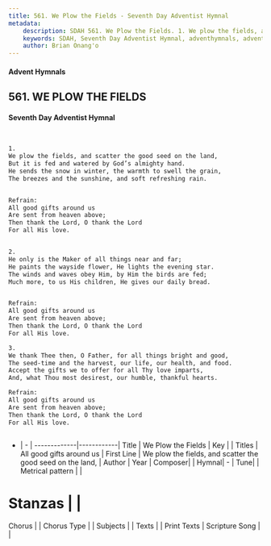 ```yaml
---
title: 561. We Plow the Fields - Seventh Day Adventist Hymnal
metadata:
    description: SDAH 561. We Plow the Fields. 1. We plow the fields, and scatter the good seed on the land, But it is fed and watered by God’s almighty hand. He sends the snow in winter, the warmth to swell the grain, The breezes and the sunshine, and soft refreshing rain. 
    keywords: SDAH, Seventh Day Adventist Hymnal, adventhymnals, advent hymnals, We Plow the Fields, We plow the fields, and scatter the good seed on the land, ,All good gifts around us
    author: Brian Onang'o
---
```


#### Advent Hymnals
## 561. WE PLOW THE FIELDS
#### Seventh Day Adventist Hymnal

```txt


1.
We plow the fields, and scatter the good seed on the land,
But it is fed and watered by God’s almighty hand.
He sends the snow in winter, the warmth to swell the grain,
The breezes and the sunshine, and soft refreshing rain.


Refrain:
All good gifts around us
Are sent from heaven above;
Then thank the Lord, O thank the Lord
For all His love.


2.
He only is the Maker of all things near and far;
He paints the wayside flower, He lights the evening star.
The winds and waves obey Him, by Him the birds are fed;
Much more, to us His children, He gives our daily bread.


Refrain:
All good gifts around us
Are sent from heaven above;
Then thank the Lord, O thank the Lord
For all His love.

3.
We thank Thee then, O Father, for all things bright and good,
The seed-time and the harvest, our life, our health, and food.
Accept the gifts we to offer for all Thy love imparts,
And, what Thou most desirest, our humble, thankful hearts.

Refrain:
All good gifts around us
Are sent from heaven above;
Then thank the Lord, O thank the Lord
For all His love.



```

- |   -  |
-------------|------------|
Title | We Plow the Fields |
Key |  |
Titles | All good gifts around us |
First Line | We plow the fields, and scatter the good seed on the land, |
Author | 
Year | 
Composer|  |
Hymnal|  - |
Tune|  |
Metrical pattern | |
# Stanzas |  |
Chorus |  |
Chorus Type |  |
Subjects |  |
Texts |  |
Print Texts | 
Scripture Song |  |
  
